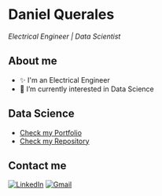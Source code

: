# Daniel Querales
<i>Electrical Engineer | Data Scientist</i>

## About me 
- ✨ I'm an Electrical Engineer
- 👀 I’m currently interested in Data Science

## Data Science
  * [Check my Portfolio](https://dquerales.github.io/DanielPortfolio/)
  * [Check my Repository](https://github.com/dquerales/DataScience)

## Contact me 
[![LinkedIn][linkedin-shield]][linkedin-url]
[![Gmail][gmail-shield]][gmail-url]
<!-- [![Tableau][Tableau-shield]][Tableau-url] -->







[gmail-shield]: https://img.shields.io/badge/Gmail-D14836?style=for-the-badge&logo=gmail&logoColor=white
[gmail-url]: mailto:d.querales@gmail.com
[linkedin-shield]: https://img.shields.io/badge/-LinkedIn-black.svg?style=for-the-badge&logo=linkedin&colorB=555
[linkedin-url]: https://www.linkedin.com/in/daniel-querales/
[Tableau-shield]: https://img.shields.io/badge/Tableau-E97627?style=for-the-badge&logo=Tableau&logoColor=white
[Tableau-url]: https://public.tableau.com/app/profile/daniel.querales
